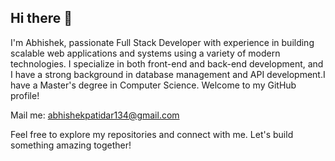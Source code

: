 ## Hi there 👋


I'm Abhishek, passionate Full Stack Developer with experience in building scalable web applications and systems using a variety of modern technologies. I specialize in both front-end and back-end development, and I have a strong background in database management and API development.I have a Master's degree in Computer Science. Welcome to my GitHub profile!

Mail me: abhishekpatidar134@gmail.com

Feel free to explore my repositories and connect with me. Let's build something amazing together!
